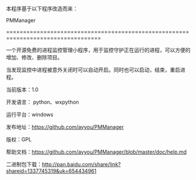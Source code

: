 本程序基于以下程序改造而来：

PMManager

==================================================================================

一个开源免费的进程监控管理小程序，用于监控守护正在运行的进程，可以方便的增加、修改、删除项目。

当发现监控中进程被意外关闭时可以自动开启。同时也可以启动，结束，重启进程。 

当前版本：1.0 

开发语言： python、wxpython 

运行平台：windows

发布地址：https://github.com/avyou/PMManager

版权：GPL 

帮助文档：https://github.com/avyou/PMManager/blob/master/doc/help.md

二进制包下载：http://pan.baidu.com/share/link?shareid=1337745319&uk=654434961
